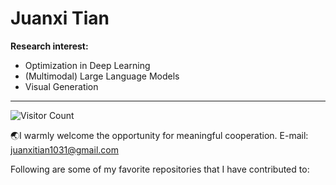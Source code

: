 # Juanxi Tian

**Research interest:**
- Optimization in Deep Learning
- (Multimodal) Large Language Models
- Visual Generation

---
![Visitor Count](https://profile-counter.glitch.me/tianshijing/count.svg)

🌏I warmly welcome the opportunity for meaningful cooperation. E-mail: juanxitian1031@gmail.com

Following are some of my favorite repositories that I have contributed to:


